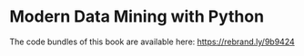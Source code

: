 # Modern Data Mining with Python
 The code bundles of this book are available here: https://rebrand.ly/9b9424
